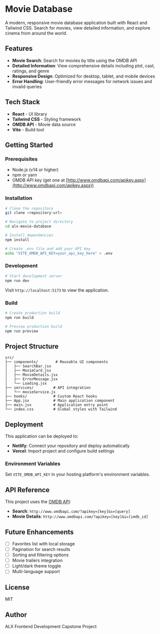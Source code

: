 # Movie Database

A modern, responsive movie database application built with React and Tailwind CSS. Search for movies, view detailed information, and explore cinema from around the world.

## Features

- **Movie Search**: Search for movies by title using the OMDB API
- **Detailed Information**: View comprehensive details including plot, cast, ratings, and genre
- **Responsive Design**: Optimized for desktop, tablet, and mobile devices
- **Error Handling**: User-friendly error messages for network issues and invalid queries

## Tech Stack

- **React** - UI library
- **Tailwind CSS** - Styling framework
- **OMDB API** - Movie data source
- **Vite** - Build tool

## Getting Started

### Prerequisites

- Node.js (v14 or higher)
- npm or yarn
- OMDB API key (get one at [http://www.omdbapi.com/apikey.aspx](http://www.omdbapi.com/apikey.aspx))

### Installation

```bash
# Clone the repository
git clone <repository-url>

# Navigate to project directory
cd alx-movie-database

# Install dependencies
npm install

# Create .env file and add your API key
echo "VITE_OMDB_API_KEY=your_api_key_here" > .env
```

### Development

```bash
# Start development server
npm run dev
```

Visit `http://localhost:5173` to view the application.

### Build

```bash
# Create production build
npm run build

# Preview production build
npm run preview
```

## Project Structure

```
src/
├── components/        # Reusable UI components
│   ├── SearchBar.jsx
│   ├── MovieCard.jsx
│   ├── MovieDetails.jsx
│   ├── ErrorMessage.jsx
│   └── Loading.jsx
├── services/         # API integration
│   └── movieService.js
├── hooks/            # Custom React hooks
├── App.jsx           # Main application component
├── main.jsx          # Application entry point
└── index.css         # Global styles with Tailwind
```

## Deployment

This application can be deployed to:

- **Netlify**: Connect your repository and deploy automatically
- **Vercel**: Import project and configure build settings

### Environment Variables

Set `VITE_OMDB_API_KEY` in your hosting platform's environment variables.

## API Reference

This project uses the [OMDB API](http://www.omdbapi.com/):

- **Search**: `http://www.omdbapi.com/?apikey=[key]&s=[query]`
- **Movie Details**: `http://www.omdbapi.com/?apikey=[key]&i=[imdb_id]`

## Future Enhancements

- [ ] Favorites list with local storage
- [ ] Pagination for search results
- [ ] Sorting and filtering options
- [ ] Movie trailers integration
- [ ] Light/dark theme toggle
- [ ] Multi-language support

## License

MIT

## Author

ALX Frontend Development Capstone Project
